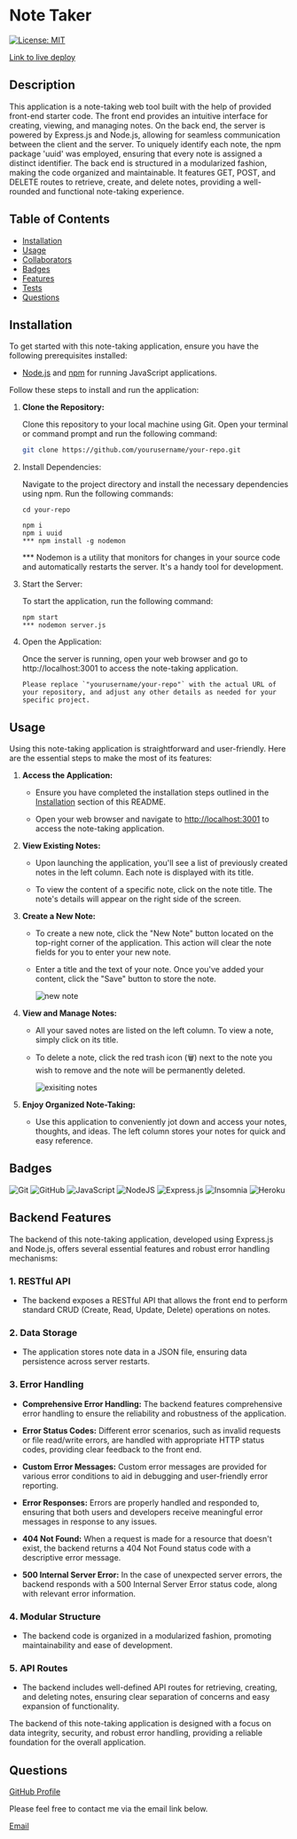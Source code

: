 # Note Taker

[![License: MIT](https://img.shields.io/badge/License-MIT-yellow.svg)](https://opensource.org/licenses/MIT)

[Link to live deploy](https://c11-note-taker-app-47ae648d4538.herokuapp.com/)

## Description
This application is a note-taking web tool built with the help of provided front-end starter code. The front end provides an intuitive interface for creating, viewing, and managing notes. On the back end, the server is powered by Express.js and Node.js, allowing for seamless communication between the client and the server. To uniquely identify each note, the npm package 'uuid' was employed, ensuring that every note is assigned a distinct identifier. The back end is structured in a modularized fashion, making the code organized and maintainable. It features GET, POST, and DELETE routes to retrieve, create, and delete notes, providing a well-rounded and functional note-taking experience.

## Table of Contents
- [Installation](#installation)
- [Usage](#usage)
- [Collaborators](#collaborators)
- [Badges](#badges)
- [Features](#features)
- [Tests](#tests)
- [Questions](#questions)

## Installation

To get started with this note-taking application, ensure you have the following prerequisites installed:

- [Node.js](https://nodejs.org/) and [npm](https://www.npmjs.com/) for running JavaScript applications.

Follow these steps to install and run the application:

1. **Clone the Repository:**

   Clone this repository to your local machine using Git. Open your terminal or command prompt and run the following command:

   ```bash
   git clone https://github.com/yourusername/your-repo.git

2. Install Dependencies:

    Navigate to the project directory and install the necessary dependencies using npm. Run the following commands:

    ```
    cd your-repo

    npm i
    npm i uuid
    *** npm install -g nodemon
    ```

    *** Nodemon is a utility that monitors for changes in your source code and automatically restarts the server. It's a handy tool for development.

3. Start the Server:

    To start the application, run the following command:

    ```
    npm start
    *** nodemon server.js
    ```
4. Open the Application:

    Once the server is running, open your web browser and go to http://localhost:3001 to access the note-taking application.

    ```
    Please replace `"yourusername/your-repo"` with the actual URL of your repository, and adjust any other details as needed for your specific project.
    ```
## Usage

Using this note-taking application is straightforward and user-friendly. Here are the essential steps to make the most of its features:

1. **Access the Application:**

   - Ensure you have completed the installation steps outlined in the [Installation](#installation) section of this README.

   - Open your web browser and navigate to [http://localhost:3001](http://localhost:3001) to access the note-taking application.

2. **View Existing Notes:**

   - Upon launching the application, you'll see a list of previously created notes in the left column. Each note is displayed with its title.

   - To view the content of a specific note, click on the note title. The note's details will appear on the right side of the screen.

3. **Create a New Note:**

   - To create a new note, click the "New Note" button located on the top-right corner of the application. This action will clear the note fields for you to enter your new note.

   - Enter a title and the text of your note. Once you've added your content, click the "Save" button to store the note.

     ![new note](./assets/images/screenshot_1.png)

4. **View and Manage Notes:**

   - All your saved notes are listed on the left column. To view a note, simply click on its title.

   - To delete a note, click the red trash icon (🗑️) next to the note you wish to remove and the note will be permanently deleted.

        ![exisiting notes](./assets/images/screenshot_2.png)

5. **Enjoy Organized Note-Taking:**

   - Use this application to conveniently jot down and access your notes, thoughts, and ideas. The left column stores your notes for quick and easy reference.

## Badges
![Git](https://img.shields.io/badge/git-%23F05033.svg?style=for-the-badge&logo=git&logoColor=white)
![GitHub](https://img.shields.io/badge/github-%23121011.svg?style=for-the-badge&logo=github&logoColor=white)
![JavaScript](https://img.shields.io/badge/javascript-%23323330.svg?style=for-the-badge&logo=javascript&logoColor=%23F7DF1E)
![NodeJS](https://img.shields.io/badge/node.js-6DA55F?style=for-the-badge&logo=node.js&logoColor=white)
![Express.js](https://img.shields.io/badge/express.js-%23404d59.svg?style=for-the-badge&logo=express&logoColor=%2361DAFB)
![Insomnia](https://img.shields.io/badge/Insomnia-black?style=for-the-badge&logo=insomnia&logoColor=5849BE)
![Heroku](https://img.shields.io/badge/heroku-%23430098.svg?style=for-the-badge&logo=heroku&logoColor=white)

## Backend Features

The backend of this note-taking application, developed using Express.js and Node.js, offers several essential features and robust error handling mechanisms:

### 1. RESTful API

- The backend exposes a RESTful API that allows the front end to perform standard CRUD (Create, Read, Update, Delete) operations on notes.

### 2. Data Storage

- The application stores note data in a JSON file, ensuring data persistence across server restarts.

### 3. Error Handling

- **Comprehensive Error Handling:** The backend features comprehensive error handling to ensure the reliability and robustness of the application.

- **Error Status Codes:** Different error scenarios, such as invalid requests or file read/write errors, are handled with appropriate HTTP status codes, providing clear feedback to the front end.

- **Custom Error Messages:** Custom error messages are provided for various error conditions to aid in debugging and user-friendly error reporting.

- **Error Responses:** Errors are properly handled and responded to, ensuring that both users and developers receive meaningful error messages in response to any issues.

- **404 Not Found:** When a request is made for a resource that doesn't exist, the backend returns a 404 Not Found status code with a descriptive error message.

- **500 Internal Server Error:** In the case of unexpected server errors, the backend responds with a 500 Internal Server Error status code, along with relevant error information.

### 4. Modular Structure

- The backend code is organized in a modularized fashion, promoting maintainability and ease of development.

### 5. API Routes

- The backend includes well-defined API routes for retrieving, creating, and deleting notes, ensuring clear separation of concerns and easy expansion of functionality.

The backend of this note-taking application is designed with a focus on data integrity, security, and robust error handling, providing a reliable foundation for the overall application.


## Questions
[GitHub Profile](https://github.com/ltrokey)

Please feel free to contact me via the email link below.

[Email](mailto:trokeyln@gmail.com)

